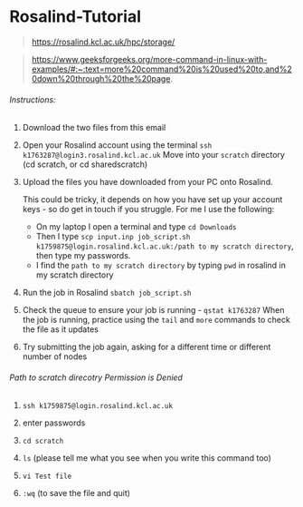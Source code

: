 # Rosalind-Tutorial

> https://rosalind.kcl.ac.uk/hpc/storage/

> https://www.geeksforgeeks.org/more-command-in-linux-with-examples/#:~:text=more%20command%20is%20used%20to,and%20down%20through%20the%20page.

###### Instructions: 

1. Download the two files from this email

2. Open your Rosalind account using the terminal `ssh k1763287@login3.rosalind.kcl.ac.uk`
   Move into your `scratch` directory (cd scratch, or cd sharedscratch)

3. Upload the files you have downloaded from your PC onto Rosalind. 

   This could be tricky, it depends on how you have set up your account keys - so do get in touch if you struggle. For me I use the following:
   - On my laptop I open a terminal and type `cd Downloads`
   - Then I type `scp input.inp job_script.sh k1759875@login.rosalind.kcl.ac.uk:/path to my scratch directory`, then type my passwords. 
   - I find the `path to my scratch directory` by typing `pwd` in rosalind in my scratch directory

4. Run the job in Rosalind `sbatch job_script.sh`

6. Check the queue to ensure your job is running - `qstat k1763287`
When the job is running, practice using the `tail` and `more` commands to check the file as it updates

7. Try submitting the job again, asking for a different time or different number of nodes

###### Path to scratch direcotry Permission is Denied 

1. `ssh k1759875@login.rosalind.kcl.ac.uk`

2. enter passwords

3. `cd scratch`

4. `ls` (please tell me what you see when you write this command too)

5. `vi Test file`

6. `:wq` (to save the file and quit)

